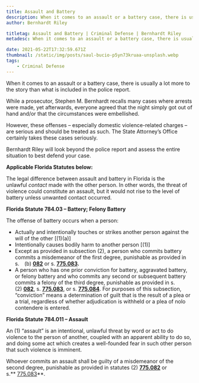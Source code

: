 ```yaml
---
title: Assault and Battery
description: When it comes to an assault or a battery case, there is usually a lot more to the story than what is included in the police report.
author: Bernhardt Riley

titletag: Assault and Battery | Criminal Defense | Bernhardt Riley
metadesc: When it comes to an assault or a battery case, there is usually a lot more to the story than what is included in the police report.

date: 2021-05-22T17:32:59.671Z
thumbnail: /static/img/posts/saul-bucio-p5yn73kruaa-unsplash.webp
tags:
    - Criminal Defense
---
```


When it comes to an assault or a battery case, there is usually a lot more to the story than what is included in the police report.

While a prosecutor, Stephen M. Bernhardt recalls many cases where arrests were made, yet afterwards, everyone agreed that the night simply got out of hand and/or that the circumstances were
embellished.

However, these offenses – especially domestic violence-related charges – are serious and should be treated as such. The State Attorney’s Office certainly takes these cases seriously.

Bernhardt Riley will look beyond the police report and assess the entire situation to best defend your case.

**Applicable Florida Statutes below:**

The legal difference between assault and battery in Florida is the unlawful *contact* made with the other person. In other words, the threat of violence could constitute an assault, but it would not
rise to the level of battery unless unwanted contact occurred.

**Florida Statute 784.03 – Battery; Felony Battery**

The offense of battery occurs when a person:

-   Actually and intentionally touches or strikes another person against the will of the other \[(1)(a)]
-   Intentionally causes bodily harm to another person \[(1)]
-   Except as provided in subsection (2), a person who commits battery commits a misdemeanor of the first degree, punishable as provided in
    s. (b) **[082](http://www.leg.state.fl.us/statutes/index.cfm?App_mode=Display_Statute&Search_String=&URL=0700-0799/0775/Sections/0775.082.html)** or
    s. **[775.083](http://www.leg.state.fl.us/statutes/index.cfm?App_mode=Display_Statute&Search_String=&URL=0700-0799/0775/Sections/0775.083.html).**
-   A person who has one prior conviction for battery, aggravated battery, or felony battery and who commits any second or subsequent battery commits a felony of the third degree, punishable as
    provided in s. (2) **[082](http://www.leg.state.fl.us/statutes/index.cfm?App_mode=Display_Statute&Search_String=&URL=0700-0799/0775/Sections/0775.082.html)**,
    s. **[775.083](http://www.leg.state.fl.us/statutes/index.cfm?App_mode=Display_Statute&Search_String=&URL=0700-0799/0775/Sections/0775.083.html)**, or
    s. **[775.084](http://www.leg.state.fl.us/statutes/index.cfm?App_mode=Display_Statute&Search_String=&URL=0700-0799/0775/Sections/0775.084.html)**. For purposes of this subsection, “conviction”
    means a determination of guilt that is the result of a plea or a trial, regardless of whether adjudication is withheld or a plea of nolo contendere is entered.

**Florida Statute 784.011 – Assault**

An (1) “assault” is an intentional, unlawful threat by word or act to do violence to the person of another, coupled with an apparent ability to do so, and doing some act which creates a well-founded
fear in such other person that such violence is imminent.

Whoever commits an assault shall be guilty of a misdemeanor of the second degree, punishable as provided in statutes
(2) **[775.082](http://www.leg.state.fl.us/Statutes/index.cfm?App_mode=Display_Statute&Search_String=&URL=0700-0799/0775/Sections/0775.082.html)** or
s.** [775.083](http://www.leg.state.fl.us/Statutes/index.cfm?App_mode=Display_Statute&Search_String=&URL=0700-0799/0775/Sections/0775.083.html)**.

